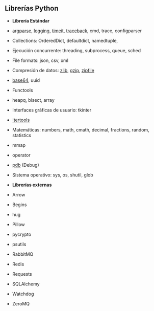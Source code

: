 ## Librerías Python

- **Librería Estándar**

 - [argparse](argparse.ipynb), [logging](logging.ipynb), [timeit](timeit.ipynb),
   [traceback](traceback.ipynb), cmd, trace, configparser
 - Collections: OrderedDict, defaultdict, namedtuple,
 - Ejecución concurrente: threading, subprocess, queue, sched
 - File formats: json, csv, xml
 - Compresión de datos: [zlib](zlib.ipynb), [gzip](gzip.ipynb), [zipfile](zipfile.ipynb)
 - [base64](base64.md), uuid
 - Functools
 - heapq, bisect, array
 - Interfaces gráficas de usuario: tkinter
 - [Itertools](itertools.ipynb)
 - Matemáticas: numbers, math, cmath, decimal, fractions, random, statistics
 - mmap
 - operator
 - [pdb](pdb.ipynb) (Debug)
 - Sistema operativo: sys, os, shutil, glob

- **Librerías externas**

 - Arrow
 - Begins
 - hug
 - Pillow
 - pycrypto
 - psutils
 - RabbitMQ
 - Redis
 - Requests
 - SQLAlchemy
 - Watchdog
 - ZeroMQ
